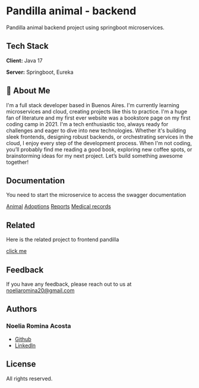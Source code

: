 
# Pandilla animal - backend 

Pandilla animal backend project using springboot microservices.



## Tech Stack

**Client:** Java 17

**Server:** Springboot, Eureka






## 🚀 About Me
I'm a full stack developer based in Buenos Aires. I'm currently learning microservices and cloud, creating projects like this to practice. 
I'm a huge fan of literature and my first ever website was a bookstore page on my first coding camp in 2021. 
I'm a tech enthusiastic too, always ready for challenges and eager to dive into new technologies. Whether it's building sleek frontends, designing robust backends, or orchestrating services in the cloud, I enjoy every step of the development process. When I'm not coding, you’ll probably find me reading a good book, exploring new coffee spots, or brainstorming ideas for my next project. Let’s build something awesome together!


## Documentation
You need to start the microservice to access the swagger documentation

[Animal](http://localhost:8090/swagger-ui/index.html)
[Adoptions](http://localhost:8091/swagger-ui/index.html)
[Reports](http://localhost:8092/swagger-ui/index.html)
[Medical records](http://localhost:8093/swagger-ui/index.html)
## Related

Here is the related project to frontend pandilla

[click me](https://github.com/NoeliaRominaAcosta/pandillaFrontend)


## Feedback

If you have any feedback, please reach out to us at noeliaromina20@gmail.com


## Authors
### Noelia Romina Acosta

- [Github](https://github.com/NoeliaRominaAcosta)
- [Linkedln](https://www.linkedin.com/in/noelia-romina-acosta)


## License

All rights reserved.

